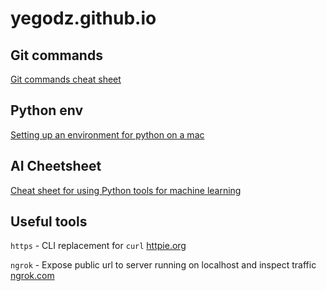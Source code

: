 # yegodz.github.io

## Git commands
[Git commands cheat sheet](https://github.com/yegodz/yegodz.github.io/blob/master/git.md)

## Python env

[Setting up an environment for python on a mac](https://github.com/yegodz/yegodz.github.io/blob/master/python.md)

## AI Cheetsheet

[Cheat sheet for using Python tools for machine learning](https://github.com/yegodz/yegodz.github.io/blob/master/ai.ipynb)

## Useful tools
 `https` - CLI replacement for `curl` [httpie.org](httpie.org)
 
 `ngrok` - Expose public url to server running on localhost and inspect traffic [ngrok.com](ngrok.com)
